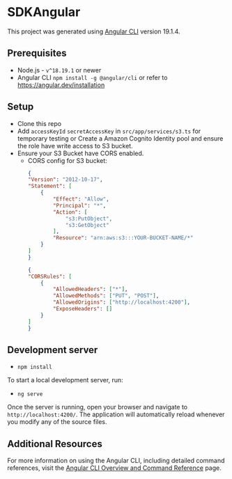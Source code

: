 # SDKAngular

This project was generated using [Angular CLI](https://github.com/angular/angular-cli) version 19.1.4.

## Prerequisites

- Node.js - `v^18.19.1` or newer
- Angular CLI `npm install -g @angular/cli` or refer to https://angular.dev/installation

## Setup
- Clone this repo
- Add `accessKeyId` `secretAccessKey` in `src/app/services/s3.ts` for temporary testing or Create a Amazon Cognito Identity pool and ensure the role have write access to S3 bucket.
- Ensure your S3 Bucket have CORS enabled.
  - CORS config for S3 bucket:
    ```json
    {
    "Version": "2012-10-17",
    "Statement": [
        {
            "Effect": "Allow",
            "Principal": "*",
            "Action": [
                "s3:PutObject",
                "s3:GetObject"
            ],
            "Resource": "arn:aws:s3:::YOUR-BUCKET-NAME/*"
        }
    ]
    }    
    ```
    ```json
    {
    "CORSRules": [
        {
            "AllowedHeaders": ["*"],
            "AllowedMethods": ["PUT", "POST"],
            "AllowedOrigins": ["http://localhost:4200"],
            "ExposeHeaders": []
        }
    ]
    }
    ```


## Development server

- `npm install`
  
To start a local development server, run:

- `ng serve`

Once the server is running, open your browser and navigate to `http://localhost:4200/`. The application will automatically reload whenever you modify any of the source files.

## Additional Resources

For more information on using the Angular CLI, including detailed command references, visit the [Angular CLI Overview and Command Reference](https://angular.dev/tools/cli) page.
